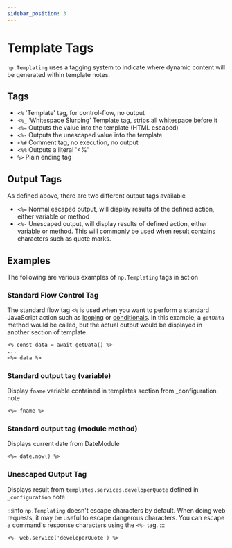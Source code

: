 ```yaml
---
sidebar_position: 3
---
```


# Template Tags
`np.Templating` uses a tagging system to indicate where dynamic content will be generated within template notes.

## Tags
- `<%` 'Template' tag, for control-flow, no output
- `<%_` ‘Whitespace Slurping’ Template tag, strips all whitespace before it
- `<%=` Outputs the value into the template (HTML escaped)
- `<%-` Outputs the unescaped value into the template
- `<%#` Comment tag, no execution, no output
- `<%%` Outputs a literal '<%'
- `%>` Plain ending tag

## Output Tags
As defined above, there are two different output tags available

- `<%=` Normal escaped output, will display results of the defined action, either variable or method
- `<%-` Unescaped output, will display results of defined action, either variable or method.  This will commonly be used when result contains characters such as quote marks.

## Examples
The following are various examples of `np.Templating` tags in action

### Standard Flow Control Tag
The standard flow tag `<%` is used when you want to perform a standard JavaScript action such as [looping](/docs/templating-examples/looping) or [conditionals](/docs/templating-examples/conditional).  In this example, a `getData` method would be called, but the actual output would be displayed in another section of template.

```markdown
<% const data = await getData() %>
...
<%= data %>
```

### Standard output tag (variable)
Display `fname` variable contained in templates section from _configuration note

```markdown
<%= fname %>
```

### Standard output tag (module method)
Displays current date from DateModule

```markdown
<%= date.now() %>
```

### Unescaped Output Tag
Displays result from `templates.services.developerQuote` defined in `_configuration` note

:::info
`np.Templating` doesn't escape characters by default. When doing web requests, it may be useful to escape dangerous characters. You can escape a command's response characters using the `<%-` tag.
:::

```markdown
<%- web.service('developerQuote') %>
```
